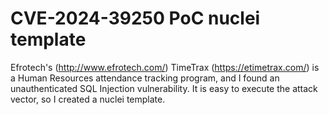 # CVE-2024-39250 PoC nuclei template
Efrotech's (http://www.efrotech.com/) TimeTrax (https://etimetrax.com/) is a Human Resources attendance tracking program, and I found an unauthenticated SQL Injection vulnerability. It is easy to execute the attack vector, so I created a nuclei template.

